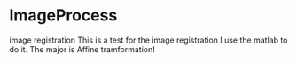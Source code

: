 # ImageProcess
image registration
This is a test for the image registration
I use the matlab to do it.
The major is Affine tramformation!
